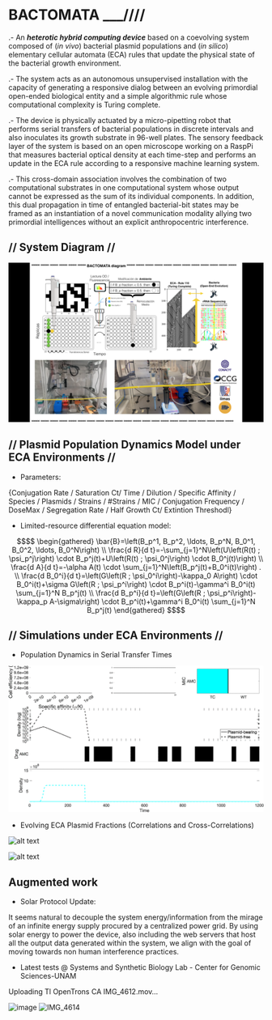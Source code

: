 # BACTOMATA ___////

.- An ***heterotic hybrid computing device*** based on a coevolving system composed of (*in vivo*) bacterial plasmid populations and (*in silico*) elementary cellular automata (ECA) rules that update the physical state of the bacterial growth environment. 

.- The system acts as an autonomous unsupervised installation with the capacity of generating a responsive dialog between an evolving primordial open-ended biological entity and a simple algorithmic rule whose computational complexity is Turing complete. 

.- The device is physically actuated by a micro-pipetting robot that performs serial transfers of bacterial populations in discrete intervals and also inoculates its growth substrate in 96-well plates. The sensory feedback layer of the system is based on an open microscope working on a RaspPi that measures bacterial optical density at each time-step and performs an update in the ECA rule according to a responsive machine learning system. 

.- This cross-domain association involves the combination of two computational substrates in one computational system whose output cannot be expressed as the sum of its individual components.  In addition, this dual propagation in time of entangled bacterial-bit states may be framed as an instantiation of a novel communication modality allying two primordial intelligences without an explicit anthropocentric interference.

## // System Diagram //

![alt text](https://github.com/carlestapi/BACTOMATA/blob/main/bactomata%20diagram.png)

## // Plasmid Population Dynamics Model under ECA Environments //

* Parameters:

{Conjugation Rate / Saturation Ct/ Time / Dilution / Specific Affinity / Species / Plasmids / Strains / #Strains / MIC / Conjugation Frequency / DoseMax / Segregation Rate / Half Growth Ct/ Extintion Threshodl}

* Limited-resource differential equation model:

```math
$$
\begin{gathered}
\bar{B}=\left(B_p^1, B_p^2, \ldots, B_p^N, B_0^1, B_0^2, \ldots, B_0^N\right) \\
\frac{d R}{d t}=-\sum_{j=1}^N\left(U\left(R(t) ; \psi_p^j\right) \cdot B_p^j(t)+U\left(R(t) ; \psi_0^j\right) \cdot B_0^j(t)\right) \\
\frac{d A}{d t}=-\alpha A(t) \cdot \sum_{j=1}^N\left(B_p^j(t)+B_0^i(t)\right) . \\
\frac{d B_0^i}{d t}=\left(G\left(R ; \psi_0^i\right)-\kappa_0 A\right) \cdot B_0^i(t)+\sigma G\left(R ; \psi_p^i\right) \cdot B_p^i(t)-\gamma^i B_0^i(t) \sum_{j=1}^N B_p^j(t) \\
\frac{d B_p^i}{d t}=\left(G\left(R ; \psi_p^i\right)-\kappa_p A-\sigma\right) \cdot B_p^i(t)+\gamma^i B_0^i(t) \sum_{j=1}^N B_p^j(t)
\end{gathered}
$$
```

## // Simulations under ECA Environments //

* Population Dynamics in Serial Transfer Times

![alt text](https://github.com/carlestapi/BACTOMATA/blob/main/rule30_50.gif)

* Evolving ECA Plasmid Fractions (Correlations and Cross-Correlations)

![alt text](https://github.com/carlestapi/BACTOMATA/blob/main/AC_Bactomatons.gif)

![alt text](https://github.com/carlestapi/BACTOMATA/blob/main/bactomatons.gif)

## Augmented work

- Solar Protocol Update: 

It seems natural to decouple the system energy/information from the mirage of an infinite energy supply procured by a centralized power grid. By using solar energy to power the device, also including the web servers that host all the output data generated within the system, we align with the goal of moving towards non human interference practices.

- Latest tests @ Systems and Synthetic Biology Lab - Center for Genomic Sciences-UNAM

Uploading Tl OpenTrons CA IMG_4612.mov…

![image](https://github.com/carlestapi/BACTOMATA/assets/13526718/b6b26b3f-a4c4-47b8-b083-725c21779b89)
![IMG_4614](https://github.com/carlestapi/BACTOMATA/assets/13526718/0ddff7ae-dee7-4ecc-a8d3-34be48519f4a)



